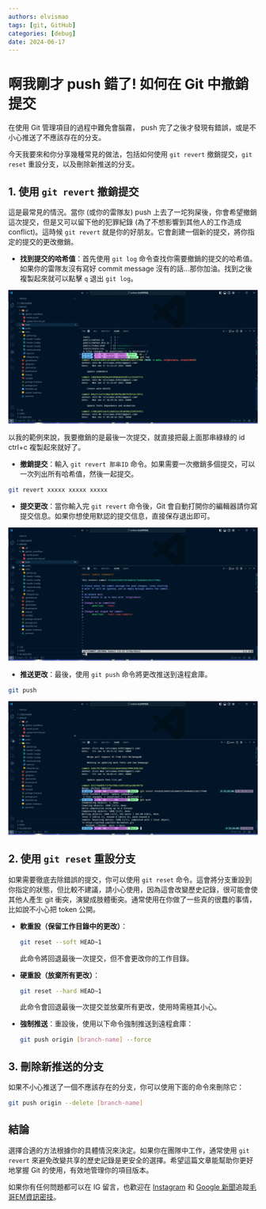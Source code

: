 ```yaml
---
authors: elvismao
tags: [git, GitHub]
categories: [debug]
date: 2024-06-17
---
```


# 啊我剛才 push 錯了! 如何在 Git 中撤銷提交

在使用 Git 管理項目的過程中難免會腦霧， push 完了之後才發現有錯誤，或是不小心推送了不應該存在的分支。

今天我要來和你分享幾種常見的做法，包括如何使用 `git revert` 撤銷提交，`git reset` 重設分支，以及刪除新推送的分支。

## 1. 使用 `git revert` 撤銷提交

這是最常見的情況。當你 (或你的雷隊友) push 上去了一坨狗屎後，你會希望撤銷這次提交，但是又可以留下他的犯罪紀錄 (為了不想影響到其他人的工作造成 conflict)。這時候 `git revert` 就是你的好朋友。它會創建一個新的提交，將你指定的提交的更改撤銷。

-   **找到提交的哈希值**：首先使用 `git log` 命令查找你需要撤銷的提交的哈希值。如果你的雷隊友沒有寫好 commit message 沒有的話...那你加油。找到之後複製起來就可以點擊 `q` 退出 `git log`。

![git log](log.webp)

以我的範例來說，我要撤銷的是最後一次提交，就直接把最上面那串綠綠的 id ctrl+c 複製起來就好了。

-   **撤銷提交**：輸入 `git revert 那串ID` 命令。如果需要一次撤銷多個提交，可以一次列出所有哈希值，然後一起提交。

```bash
git revert xxxxx xxxxx xxxxx
```

-   **提交更改**：當你輸入完 `git revert` 命令後，Git 會自動打開你的編輯器請你寫提交信息。如果你想使用默認的提交信息，直接保存退出即可。

![提交訊息](vim.webp)

-   **推送更改**：最後，使用 `git push` 命令將更改推送到遠程倉庫。

```bash
git push
```

![推走](push.webp)

## 2. 使用 `git reset` 重設分支

如果需要徹底去除錯誤的提交，你可以使用 `git reset` 命令。這會將分支重設到你指定的狀態，但比較不建議，請小心使用，因為這會改變歷史記錄，很可能會使其他人產生 git 衝突，演變成肢體衝突。通常使用在你做了一些真的很蠢的事情，比如說不小心把 token 公開。

-   **軟重設（保留工作目錄中的更改）**：

    ```bash
    git reset --soft HEAD~1
    ```

    此命令將回退最後一次提交，但不會更改你的工作目錄。

-   **硬重設（放棄所有更改）**：

    ```bash
    git reset --hard HEAD~1
    ```

    此命令會回退最後一次提交並放棄所有更改，使用時需極其小心。

-   **強制推送**：重設後，使用以下命令強制推送到遠程倉庫：
    ```bash
    git push origin [branch-name] --force
    ```

## 3. 刪除新推送的分支

如果不小心推送了一個不應該存在的分支，你可以使用下面的命令來刪除它：

```bash
git push origin --delete [branch-name]
```

## 結論

選擇合適的方法根據你的具體情況來決定。如果你在團隊中工作，通常使用 `git revert` 來避免改變共享的歷史記錄是更安全的選擇。希望這篇文章能幫助你更好地掌握 Git 的使用，有效地管理你的項目版本。

如果你有任何問題都可以在 IG 留言，也歡迎在 [Instagram](https://www.instagram.com/emtech.cc) 和 [Google 新聞](https://news.google.com/publications/CAAqBwgKMKXLvgswsubVAw?ceid=TW:zh-Hant&oc=3)追蹤[毛哥EM資訊密技](https://emtech.cc/)。
